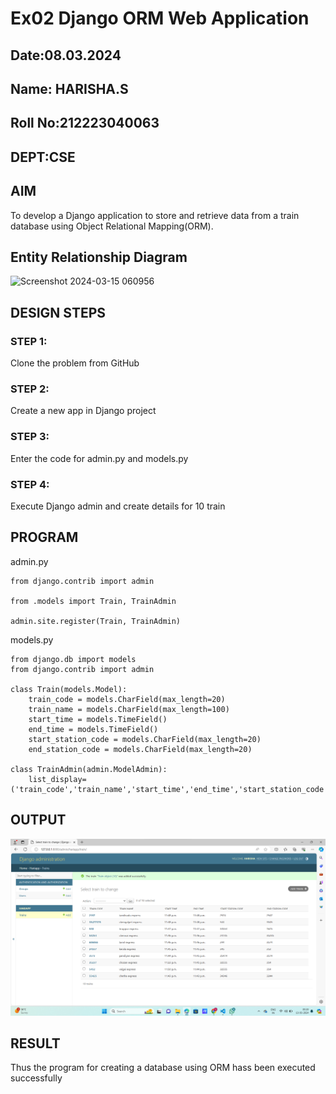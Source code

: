# Ex02 Django ORM Web Application
## Date:08.03.2024
## Name: HARISHA.S
## Roll No:212223040063
## DEPT:CSE

## AIM
To develop a Django application to store and retrieve data from a train database using Object Relational Mapping(ORM).

## Entity Relationship Diagram
![Screenshot 2024-03-15 060956](https://github.com/HARISHA2006/django/assets/148843830/ca3b5c32-0e2a-4776-a2c2-7df555ddb3a0)


## DESIGN STEPS

### STEP 1:
Clone the problem from GitHub

### STEP 2:
Create a new app in Django project

### STEP 3:
Enter the code for admin.py and models.py

### STEP 4:
Execute Django admin and create details for 10 train

## PROGRAM

admin.py
```
from django.contrib import admin

from .models import Train, TrainAdmin

admin.site.register(Train, TrainAdmin)
```
models.py
```
from django.db import models
from django.contrib import admin

class Train(models.Model):
    train_code = models.CharField(max_length=20)
    train_name = models.CharField(max_length=100)
    start_time = models.TimeField()
    end_time = models.TimeField()
    start_station_code = models.CharField(max_length=20)
    end_station_code = models.CharField(max_length=20)

class TrainAdmin(admin.ModelAdmin):
    list_display=('train_code','train_name','start_time','end_time','start_station_code','end_station_code')

```

## OUTPUT
![alt text](<Screenshot 2024-03-13 051921.png>)

## RESULT
Thus the program for creating a database using ORM hass been executed successfully
